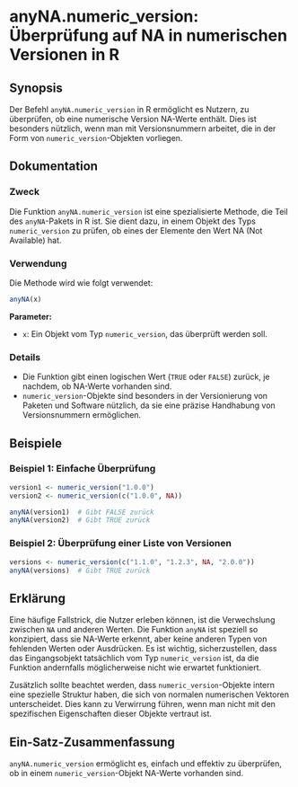 <!--
Meta Description: # anyNA.numeric_version: Überprüfung auf NA in numerischen Versionen in R ## Synopsis Der Befehl `anyNA.numeric_version` in R ermöglicht es Nutzern, z...
Meta Keywords: numeric_version, anyna, die, ist, von
-->

# anyNA.numeric_version: Überprüfung auf NA in numerischen Versionen in R

## Synopsis
Der Befehl `anyNA.numeric_version` in R ermöglicht es Nutzern, zu überprüfen, ob eine numerische Version NA-Werte enthält. Dies ist besonders nützlich, wenn man mit Versionsnummern arbeitet, die in der Form von `numeric_version`-Objekten vorliegen.

## Dokumentation
### Zweck
Die Funktion `anyNA.numeric_version` ist eine spezialisierte Methode, die Teil des `anyNA`-Pakets in R ist. Sie dient dazu, in einem Objekt des Typs `numeric_version` zu prüfen, ob eines der Elemente den Wert NA (Not Available) hat.

### Verwendung
Die Methode wird wie folgt verwendet:

```R
anyNA(x)
```

**Parameter:**
- `x`: Ein Objekt vom Typ `numeric_version`, das überprüft werden soll.

### Details
- Die Funktion gibt einen logischen Wert (`TRUE` oder `FALSE`) zurück, je nachdem, ob NA-Werte vorhanden sind.
- `numeric_version`-Objekte sind besonders in der Versionierung von Paketen und Software nützlich, da sie eine präzise Handhabung von Versionsnummern ermöglichen.

## Beispiele
### Beispiel 1: Einfache Überprüfung
```R
version1 <- numeric_version("1.0.0")
version2 <- numeric_version(c("1.0.0", NA))

anyNA(version1)  # Gibt FALSE zurück
anyNA(version2)  # Gibt TRUE zurück
```

### Beispiel 2: Überprüfung einer Liste von Versionen
```R
versions <- numeric_version(c("1.1.0", "1.2.3", NA, "2.0.0"))
anyNA(versions)  # Gibt TRUE zurück
```

## Erklärung
Eine häufige Fallstrick, die Nutzer erleben können, ist die Verwechslung zwischen `NA` und anderen Werten. Die Funktion `anyNA` ist speziell so konzipiert, dass sie NA-Werte erkennt, aber keine anderen Typen von fehlenden Werten oder Ausdrücken. Es ist wichtig, sicherzustellen, dass das Eingangsobjekt tatsächlich vom Typ `numeric_version` ist, da die Funktion andernfalls möglicherweise nicht wie erwartet funktioniert.

Zusätzlich sollte beachtet werden, dass `numeric_version`-Objekte intern eine spezielle Struktur haben, die sich von normalen numerischen Vektoren unterscheidet. Dies kann zu Verwirrung führen, wenn man nicht mit den spezifischen Eigenschaften dieser Objekte vertraut ist.

## Ein-Satz-Zusammenfassung
`anyNA.numeric_version` ermöglicht es, einfach und effektiv zu überprüfen, ob in einem `numeric_version`-Objekt NA-Werte vorhanden sind.